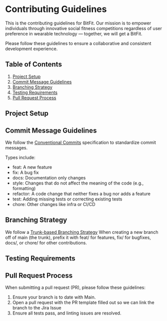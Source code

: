 # Contributing Guidelines

This is the contributing guidelines for BitFit. Our mission is to empower individuals through innovative social fitness competitions regardless of user preference in wearable technology — together, we will get a BitFit.

Please follow these guidelines to ensure a collaborative and consistent development experience.

## Table of Contents

1. [Project Setup](#project-setup)
2. [Commit Message Guidelines](#commit-message-guidelines)
3. [Branching Strategy](#branching-strategy)
4. [Testing Requirements](#testing-requirements)
5. [Pull Request Process](#pull-request-process)

## Project Setup

## Commit Message Guidelines

We follow the [Conventional Commits](https://www.conventionalcommits.org/en/v1.0.0/) specification to standardize commit messages.

Types include:

- feat: A new feature
- fix: A bug fix
- docs: Documentation only changes
- style: Changes that do not affect the meaning of the code (e.g., formatting)
- refactor: A code change that neither fixes a bug nor adds a feature
- test: Adding missing tests or correcting existing tests
- chore: Other changes like infra or CI/CD

## Branching Strategy

We follow a [Trunk-based Branching Strategy](https://www.atlassian.com/continuous-delivery/continuous-integration/trunk-based-development)
When creating a new branch off of main (the trunk), prefix it with feat/ for features, fix/ for bugfixes, docs/, or chore/ for other contributions.

## Testing Requirements

## Pull Request Process

When submitting a pull request (PR), please follow these guidelines:

1. Ensure your branch is to date with Main.
2. Open a pull request with the PR template filled out so we can link the branch to the Jira Issue
3. Ensure all tests pass, and linting issues are resolved.
